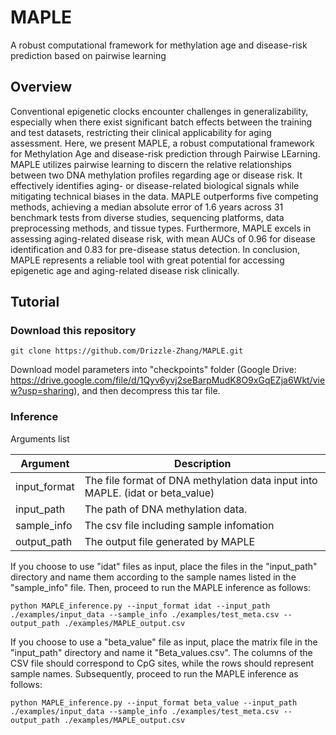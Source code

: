 # MAPLE
A robust computational framework for methylation age and disease-risk prediction based on pairwise learning

## Overview

Conventional epigenetic clocks encounter challenges in generalizability, especially when there exist significant batch effects between the training and test datasets, restricting their clinical applicability for aging assessment. Here, we present MAPLE, a robust computational framework for Methylation Age and disease-risk prediction through Pairwise LEarning. MAPLE utilizes pairwise learning to discern the relative relationships between two DNA methylation profiles regarding age or disease risk. It effectively identifies aging- or disease-related biological signals while mitigating technical biases in the data. MAPLE outperforms five competing methods, achieving a median absolute error of 1.6 years across 31 benchmark tests from diverse studies, sequencing platforms, data preprocessing methods, and tissue types. Furthermore, MAPLE excels in assessing aging-related disease risk, with mean AUCs of 0.96 for disease identification and 0.83 for pre-disease status detection. In conclusion, MAPLE represents a reliable tool with great potential for accessing epigenetic age and aging-related disease risk clinically.

## Tutorial

### Download this repository

```
git clone https://github.com/Drizzle-Zhang/MAPLE.git
```

Download model parameters into "checkpoints" folder (Google Drive: https://drive.google.com/file/d/1Qyv6yvj2seBarpMudK8O9xGqEZja6Wkt/view?usp=sharing), and then decompress this tar file.

### Inference

Arguments list

| Argument     | Description                                                  |
| ------------ | ------------------------------------------------------------ |
| input_format | The file format of DNA methylation data input into MAPLE. (idat or beta_value) |
| input_path   | The path of DNA methylation data.                            |
| sample_info  | The csv file including sample infomation                     |
| output_path  | The output file generated by MAPLE                           |

If you choose to use "idat" files as input, place the files in the "input_path" directory and name them according to the sample names listed in the "sample_info" file. Then, proceed to run the MAPLE inference as follows:

```
python MAPLE_inference.py --input_format idat --input_path ./examples/input_data --sample_info ./examples/test_meta.csv --output_path ./examples/MAPLE_output.csv
```

If you choose to use a "beta_value" file as input, place the matrix file in the "input_path" directory and name it "Beta_values.csv". The columns of the CSV file should correspond to CpG sites, while the rows should represent sample names. Subsequently, proceed to run the MAPLE inference as follows:

```
python MAPLE_inference.py --input_format beta_value --input_path ./examples/input_data --sample_info ./examples/test_meta.csv --output_path ./examples/MAPLE_output.csv
```
